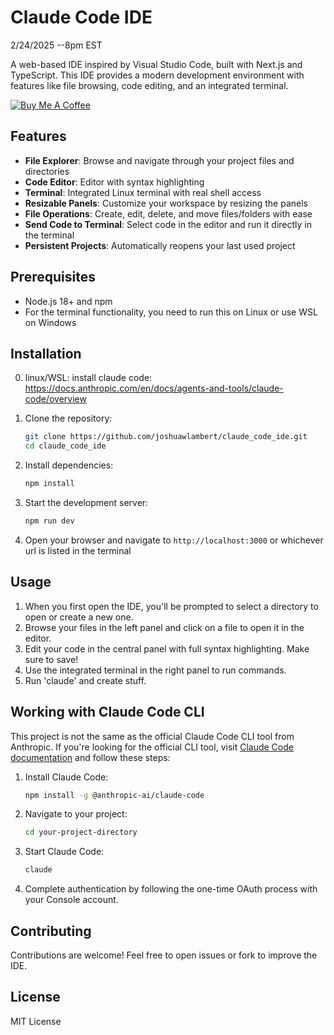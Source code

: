 # Claude Code IDE
2/24/2025 --8pm EST

A web-based IDE inspired by Visual Studio Code, built with Next.js and TypeScript. This IDE provides a modern development environment with features like file browsing, code editing, and an integrated terminal.

[![Buy Me A Coffee](https://img.shields.io/badge/Buy%20Me%20A%20Coffee-ffdd00?style=for-the-badge&logo=buy-me-a-coffee&logoColor=black)](https://buymeacoffee.com/joshuawlambert)

## Features

- **File Explorer**: Browse and navigate through your project files and directories
- **Code Editor**: Editor with syntax highlighting
- **Terminal**: Integrated Linux terminal with real shell access
- **Resizable Panels**: Customize your workspace by resizing the panels
- **File Operations**: Create, edit, delete, and move files/folders with ease
- **Send Code to Terminal**: Select code in the editor and run it directly in the terminal
- **Persistent Projects**: Automatically reopens your last used project

## Prerequisites

- Node.js 18+ and npm
- For the terminal functionality, you need to run this on Linux or use WSL on Windows

## Installation
0. linux/WSL: install claude code: https://docs.anthropic.com/en/docs/agents-and-tools/claude-code/overview

1. Clone the repository:
   ```bash
   git clone https://github.com/joshuawlambert/claude_code_ide.git
   cd claude_code_ide
   ```

2. Install dependencies:
   ```bash
   npm install
   ```

3. Start the development server:
   ```bash
   npm run dev
   ```

5. Open your browser and navigate to `http://localhost:3000` or whichever url is listed in the terminal

## Usage

1. When you first open the IDE, you'll be prompted to select a directory to open or create a new one.
2. Browse your files in the left panel and click on a file to open it in the editor.
3. Edit your code in the central panel with full syntax highlighting. Make sure to save!
4. Use the integrated terminal in the right panel to run commands.
5. Run 'claude' and create stuff.

## Working with Claude Code CLI

This project is not the same as the official Claude Code CLI tool from Anthropic. If you're looking for the official CLI tool, visit [Claude Code documentation](https://docs.anthropic.com/en/docs/agents-and-tools/claude-code/overview) and follow these steps:

1. Install Claude Code:
   ```bash
   npm install -g @anthropic-ai/claude-code
   ```

2. Navigate to your project:
   ```bash
   cd your-project-directory
   ```

3. Start Claude Code:
   ```bash
   claude
   ```

4. Complete authentication by following the one-time OAuth process with your Console account.

## Contributing

Contributions are welcome! Feel free to open issues or fork to improve the IDE.

## License

MIT License
